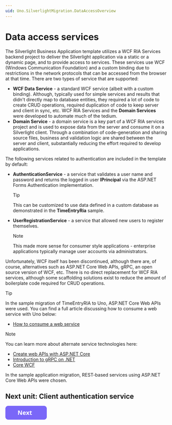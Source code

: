 ```yaml
---
uid: Uno.SilverlightMigration.DataAccessOverview
---
```


# Data access services

The Silverlight Business Application template utilizes a WCF RIA Services backend project to deliver the Silverlight application via a static or a dynamic page, and to provide access to services. These services use WCF (Windows Communication Foundation) and a custom binding due to restrictions in the network protocols that can be accessed from the browser at that time. There are two types of service that are supported:

* **WCF Data Service** - a standard WCF service (albeit with a custom binding). Although, typically used for simple services and results that didn't directly map to database entities, they required a lot of code to create CRUD operations, required duplication of code to keep server and client in sync, etc. WCF RIA Services and the **Domain Services** were developed to automate much of the  tedium.
* **Domain Service** - a domain service is a key part of a WCF RIA services project and is used to expose data from the server and consume it on a Silverlight client. Through a combination of code-generation and sharing source files, business and validation logic are shared between the server and client, substantially reducing the effort required to develop applications.

The following services related to authentication are included in the template by default:

* **AuthenticationService** - a service that validates a user name and password and returns the logged in user **IPrincipal** via the ASP.NET Forms Authentication implementation.

    > [!TIP]
    > This can be customized to use data defined in a custom database as demonstrated in the **TimeEntryRia** sample.

* **UserRegistrationService** - a service that allowed new users to register themselves.

    > [!NOTE]
    > This made more sense for consumer style applications - enterprise applications typically manage user accounts via administrators.

Unfortunately, WCF itself has been discontinued, although there are, of course, alternatives such as ASP.NET Core Web APIs, gRPC, an open source version of WCF, etc. There is no direct replacement for WCF RIA services, although some scaffolding solutions exist to reduce the amount of boilerplate code required for CRUD operations.

> [!TIP]
> In the sample migration of TimeEntryRIA to Uno, ASP.NET Core Web APIs were used. You can find a full article discussing how to consume a web service with Uno below:
>
> * [How to consume a web service](https://platform.uno/docs/articles/howto-consume-webservices.html)

> [!NOTE]
> You can learn more about alternate service technologies here:
>
> * [Create web APIs with ASP.NET Core](https://docs.microsoft.com/aspnet/core/web-api/?view=aspnetcore-5.0)
> * [Introduction to gRPC on .NET](https://docs.microsoft.com/aspnet/core/grpc/?view=aspnetcore-5.0)
> * [Core WCF](https://github.com/CoreWCF/CoreWCF)

In the sample application migration, REST-based services using ASP.NET Core Web APIs were chosen.

## Next unit: Client authentication service

[![button](assets/NextButton.png)](09-client-auth-service.md)
